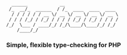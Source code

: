       ______            __                    
     /_  __/_  ______  / /_  ____  ____  ____ 
      / / / / / / __ \/ __ \/ __ \/ __ \/ __ \
     / / / /_/ / /_/ / / / / /_/ / /_/ / / / /
    /_/  \___ / ____/_/ /_/\____/\____/_/ /_/ 
        /____/_/

### Simple, flexible type-checking for PHP